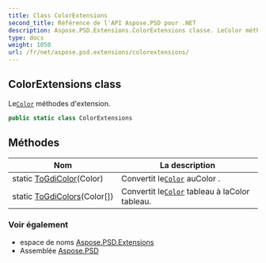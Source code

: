 ```yaml
---
title: Class ColorExtensions
second_title: Référence de l'API Aspose.PSD pour .NET
description: Aspose.PSD.Extensions.ColorExtensions classe. LeColor méthodes dextension.
type: docs
weight: 1050
url: /fr/net/aspose.psd.extensions/colorextensions/
---
```

## ColorExtensions class

Le[`Color`](../../aspose.psd/color/) méthodes d'extension.

```csharp
public static class ColorExtensions
```

## Méthodes

| Nom | La description |
| --- | --- |
| static [ToGdiColor](../../aspose.psd.extensions/colorextensions/togdicolor/)(Color) | Convertit le[`Color`](../../aspose.psd/color/) auColor . |
| static [ToGdiColors](../../aspose.psd.extensions/colorextensions/togdicolors/)(Color[]) | Convertit le[`Color`](../../aspose.psd/color/) tableau à laColor tableau. |

### Voir également

* espace de noms [Aspose.PSD.Extensions](../../aspose.psd.extensions/)
* Assemblée [Aspose.PSD](../../)


